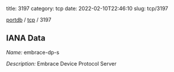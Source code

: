 title: 3197
category: tcp
date: 2022-02-10T22:46:10
slug: tcp/3197

[portdb](/) / [tcp](/category/tcp.html) / 3197


## IANA Data

_Name:_ embrace-dp-s

_Description:_ Embrace Device Protocol Server

